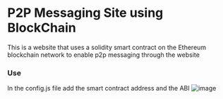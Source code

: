 # P2P Messaging Site using BlockChain

This is a website that uses a solidity smart contract on the Ethereum blockchain network to enable p2p messaging through the website

### Use
In the config.js file add the smart contract address and the ABI
![image](https://github.com/user-attachments/assets/dacd33c7-9de2-4db7-bf49-456806f12d90)

